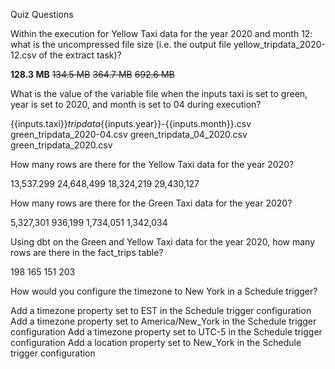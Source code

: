 Quiz Questions

Within the execution for Yellow Taxi data for the year 2020 and month 12: what is the uncompressed file size (i.e. the output file yellow_tripdata_2020-12.csv of the extract task)?

**128.3 MB**
~~134.5 MB~~
~~364.7 MB~~
~~692.6 MB~~

What is the value of the variable file when the inputs taxi is set to green, year is set to 2020, and month is set to 04 during execution?

{{inputs.taxi}}_tripdata_{{inputs.year}}-{{inputs.month}}.csv
green_tripdata_2020-04.csv
green_tripdata_04_2020.csv
green_tripdata_2020.csv

How many rows are there for the Yellow Taxi data for the year 2020?

13,537.299
24,648,499
18,324,219
29,430,127

How many rows are there for the Green Taxi data for the year 2020?

5,327,301
936,199
1,734,051
1,342,034

Using dbt on the Green and Yellow Taxi data for the year 2020, how many rows are there in the fact_trips table?

198
165
151
203

How would you configure the timezone to New York in a Schedule trigger?

Add a timezone property set to EST in the Schedule trigger configuration
Add a timezone property set to America/New_York in the Schedule trigger configuration
Add a timezone property set to UTC-5 in the Schedule trigger configuration
Add a location property set to New_York in the Schedule trigger configuration
